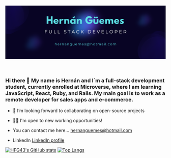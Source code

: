 <p align="center">
  <img src="./Hernán Güemes.png"/>
</p>  
<br>

### Hi there 👋 My name is Hernán and I´m a full-stack development student, currently enrolled at Microverse, where I am learning JavaScript, React, Ruby, and Rails.  My main goal is to work as a remote developer for sales apps and e-commerce.

- 👯 I’m looking forward to collaborating on open-source projects
- 🐱‍💻 I'm open to new working opportunities!

- You can contact me here... hernanguemes@hotmail.com
- LinkedIn [LinkedIn profile](https://www.linkedin.com/in/hernanguemes/)

  
[![HFG43's GitHub stats](https://github-readme-stats.vercel.app/api?username=HFG43)](https://github.com/HFG43/github-readme-stats)
[![Top Langs](https://github-readme-stats.vercel.app/api/top-langs/?username=HFG43&layout=compact)](https://github.com/HFG43/github-readme-stats)
